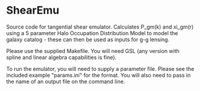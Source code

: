 # ShearEmu

Source code for tangential shear emulator. Calculates P_gm(k) and
xi_gm(r) using a 5 parameter Halo Occupation Distribution Model to
model the galaxy catalog - these can then be used as inputs for
g-g lensing. 

Please use the supplied Makefile. You will need GSL (any version with
spline and linear algebra capabilities is fine).

To run the emulator, you will need to supply a parameter file. Please
see the included example "params.ini" for the format. You will also
need to pass in the name of an output file on the command line.



